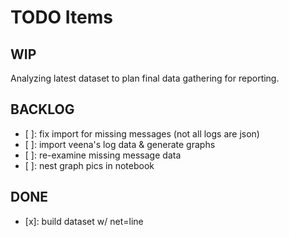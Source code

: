 # TODO Items

WIP
---

Analyzing latest dataset to plan final data gathering for reporting.


BACKLOG
-------

- [ ]: fix import for missing messages (not all logs are json)
- [ ]: import veena's log data & generate graphs
- [ ]: re-examine missing message data
- [ ]: nest graph pics in notebook

DONE
-------
- [x]: build dataset w/ net=line
